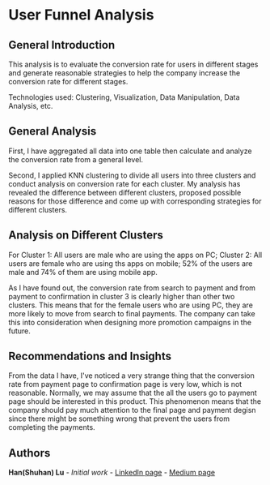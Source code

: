 
# User Funnel Analysis

## General Introduction
This analysis is to evaluate the conversion rate for users in different stages and generate reasonable strategies to help the company increase the conversion rate for different stages.

Technologies used: Clustering, Visualization, Data Manipulation, Data Analysis, etc.

## General Analysis
First, I have aggregated all data into one table then calculate and analyze the conversion rate from a general level. 

Second, I applied KNN clustering to divide all users into three clusters and conduct analysis on conversion rate for each cluster. My analysis has revealed the difference between different clusters, proposed possible reasons for those difference and come up with corresponding strategies for different clusters.

## Analysis on Different Clusters
For Cluster 1: All users are male who are using the apps on PC; Cluster 2: All users are female who are using ths apps on mobile; 52% of the users are male and 74% of them are using mobile app.

As I have found out, the conversion rate from search to payment and from payment to confirmation in cluster 3 is clearly higher than other two clusters. This means that for the female users who are using PC, they are more likely to move from search to final payments. The company can take this into consideration when designing more promotion campaigns in the future.

## Recommendations and Insights
From the data I have, I've noticed a very strange thing that the conversion rate from payment page to confirmation page is very low, which is not reasonable. Normally, we may assume that the all the users go to payment page should be interested in this product. This phenomenon means that the company should pay much attention to the final page and payment degisn since there might be something wrong that prevent the users from completing the payments.


## Authors

**Han(Shuhan) Lu** - *Initial work* - [LinkedIn page](https://www.linkedin.com/in/shuhan-lu/) - [Medium page](https://medium.com/@lushuhan95)

